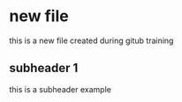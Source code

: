 # new file
this is a new file created during gitub training

## subheader 1
this is a subheader example

